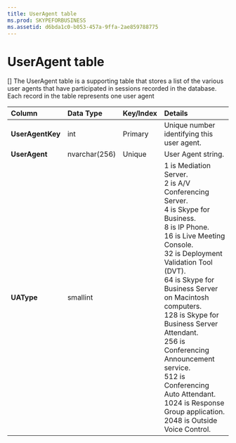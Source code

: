 ```yaml
---
title: UserAgent table
ms.prod: SKYPEFORBUSINESS
ms.assetid: d6bda1c0-b053-457a-9ffa-2ae859788775
---
```



# UserAgent table
[]
The UserAgent table is a supporting table that stores a list of the various user agents that have participated in sessions recorded in the database. Each record in the table represents one user agent
  
    
    



|****Column****|****Data Type****|****Key/Index****|****Details****|
|:-----|:-----|:-----|:-----|
|**UserAgentKey** <br/> |int  <br/> |Primary  <br/> |Unique number identifying this user agent.  <br/> |
|**UserAgent** <br/> |nvarchar(256)  <br/> |Unique  <br/> |User Agent string.  <br/> |
|**UAType** <br/> |smallint  <br/> | <br/> |1 is Mediation Server.  <br/> 2 is A/V Conferencing Server.  <br/> 4 is Skype for Business.  <br/> 8 is IP Phone.  <br/> 16 is Live Meeting Console.  <br/> 32 is Deployment Validation Tool (DVT).  <br/> 64 is Skype for Business Server on Macintosh computers.  <br/> 128 is Skype for Business Server Attendant.  <br/> 256 is Conferencing Announcement service.  <br/> 512 is Conferencing Auto Attendant.  <br/> 1024 is Response Group application.  <br/> 2048 is Outside Voice Control.  <br/> |
   

